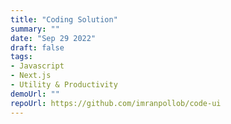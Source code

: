 ```yaml
---
title: "Coding Solution"
summary: ""
date: "Sep 29 2022"
draft: false
tags:
- Javascript
- Next.js
- Utility & Productivity
demoUrl: ""
repoUrl: https://github.com/imranpollob/code-ui
---
```

